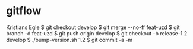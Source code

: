 # gitflow
Kristians Egle
$ git checkout develop
$ git merge --no-ff feat-uzd
$ git branch -d feat-uzd
$ git push origin develop
$ git checkout -b release-1.2 develop
$ ./bump-version.sh 1.2
$ git commit -a -m
